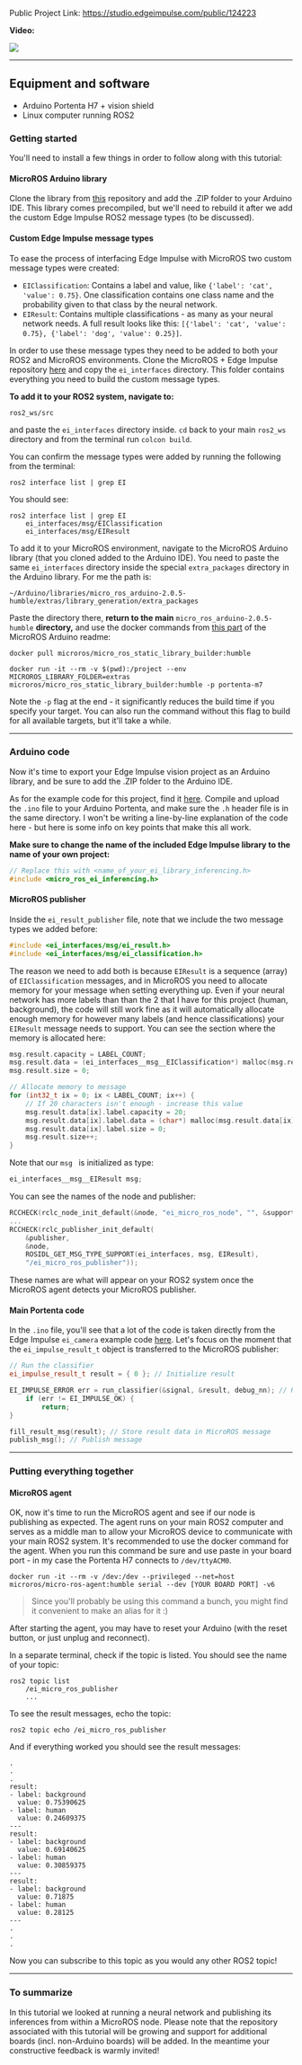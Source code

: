 Public Project Link: https://studio.edgeimpulse.com/public/124223

**Video:**

[![](https://i.imgur.com/MMp14iJ.png)](https://youtu.be/6vZEhFB906Y)

________________

## Equipment and software

- Arduino Portenta H7 + vision shield
- Linux computer running ROS2

 

### Getting started

You'll need to install a few things in order to follow along with this tutorial:



#### MicroROS Arduino library

Clone the library from [this](https://github.com/micro-ROS/micro_ros_arduino) repository and add the .ZIP folder to your Arduino IDE. This library comes precompiled, but we'll need to rebuild it after we add the custom Edge Impulse ROS2 message types (to be discussed).



#### Custom Edge Impulse message types

To ease the process of interfacing Edge Impulse with MicroROS two custom message types were created:

- `EIClassification`: Contains a label and value, like `{'label': 'cat', 'value': 0.75}`. One classification contains one class name and the probability given to that class by the neural network.
- `EIResult`: Contains multiple classifications - as many as your neural network needs. A full result looks like this: `[{'label': 'cat', 'value': 0.75}, {'label': 'dog', 'value': 0.25}]`.

In order to use these message types they need to be added to both your ROS2 and MicroROS environments. Clone the MicroROS + Edge Impulse repository [here](https://github.com/avielbr/micro_ros_ei) and copy the `ei_interfaces` directory. This folder contains everything you need to build the custom message types. 



**To add it to your ROS2 system, navigate to:**

`ros2_ws/src`

and paste the `ei_interfaces` directory inside. `cd` back to your main `ros2_ws` directory and from the terminal run `colcon build`.

You can confirm the message types were added by running the following from the terminal:

`ros2 interface list | grep EI`

You should see:

```
ros2 interface list | grep EI
    ei_interfaces/msg/EIClassification
    ei_interfaces/msg/EIResult
```



To add it to your MicroROS environment, navigate to the MicroROS Arduino library (that you cloned added to the Arduino IDE). You need to paste the same `ei_interfaces` directory inside the special `extra_packages` directory in the Arduino library. For me the path is:

```
~/Arduino/libraries/micro_ros_arduino-2.0.5-humble/extras/library_generation/extra_packages
```

Paste the directory there, **return to the main** `micro_ros_arduino-2.0.5-humble` **directory,** and use the docker commands from [this part](micro_ros_arduino-2.0.5-humble) of the MicroROS Arduino readme:

```
docker pull microros/micro_ros_static_library_builder:humble

docker run -it --rm -v $(pwd):/project --env MICROROS_LIBRARY_FOLDER=extras microros/micro_ros_static_library_builder:humble -p portenta-m7
```

Note the `-p` flag at the end - it significantly reduces the build time if you specify your target. You can also run the command without this flag to build for all available targets, but it'll take a while.

____________



### Arduino code

Now it's time to export your Edge Impulse vision project as an Arduino library, and be sure to add the .ZIP folder to the Arduino IDE.

As for the example code for this project, find it [here](https://github.com/avielbr/micro_ros_ei/tree/main/examples/arduino/ei_micro_ros_portenta). Compile and upload the `.ino` file to your Arduino Portenta, and make sure the `.h` header file is in the same directory. I won't be writing a line-by-line explanation of the code here - but here is some info on key points that make this all work.

**Make sure to change the name of the included Edge Impulse library to the name of your own project:**

```c++
// Replace this with <name_of_your_ei_library_inferencing.h>
#include <micro_ros_ei_inferencing.h>
```



#### MicroROS publisher

Inside the `ei_result_publisher` file, note that we include the two message types we added before:

```c++
#include <ei_interfaces/msg/ei_result.h>
#include <ei_interfaces/msg/ei_classification.h>
```

The reason we need to add both is because `EIResult` is a sequence (array) of `EIClassification` messages, and in MicroROS you need to allocate memory for your message when setting everything up. Even if your neural network has more labels than than the 2 that I have for this project (human, background), the code will still work fine as it will automatically allocate enough memory for however many labels (and hence classifications) your `EIResult` message needs to support. You can see the section where the memory is allocated here:

```c++
msg.result.capacity = LABEL_COUNT;
msg.result.data = (ei_interfaces__msg__EIClassification*) malloc(msg.result.capacity * sizeof(ei_interfaces__msg__EIClassification));
msg.result.size = 0;

// Allocate memory to message
for (int32_t ix = 0; ix < LABEL_COUNT; ix++) {
	// If 20 characters isn't enough - increase this value
	msg.result.data[ix].label.capacity = 20;
	msg.result.data[ix].label.data = (char*) malloc(msg.result.data[ix].label.capacity * sizeof(char));
	msg.result.data[ix].label.size = 0;
	msg.result.size++;
}
```



Note that our `msg ` is initialized as type:

```c++
ei_interfaces__msg__EIResult msg;
```



You can see the names of the node and publisher:

```c++
RCCHECK(rclc_node_init_default(&node, "ei_micro_ros_node", "", &support));
...
RCCHECK(rclc_publisher_init_default(
	&publisher,
	&node,
	ROSIDL_GET_MSG_TYPE_SUPPORT(ei_interfaces, msg, EIResult),
	"/ei_micro_ros_publisher"));
```

These names are what will appear on your ROS2 system once the MicroROS agent detects your MicroROS publisher.



#### Main Portenta code

In the `.ino` file, you'll see that a lot of the code is taken directly from the Edge Impulse `ei_camera` example code [here](https://github.com/edgeimpulse/firmware-arduino-portenta-h7/blob/main/src/sensors/ei_camera.cpp). Let's focus on the moment that the `ei_impulse_result_t` object is transferred to the MicroROS publisher:

```c++
// Run the classifier
ei_impulse_result_t result = { 0 }; // Initialize result

EI_IMPULSE_ERROR err = run_classifier(&signal, &result, debug_nn); // Run classifier
	if (err != EI_IMPULSE_OK) {
		return;
}

fill_result_msg(result); // Store result data in MicroROS message
publish_msg(); // Publish message
```

---



### Putting everything together

#### MicroROS agent

OK, now it's time to run the MicroROS agent and see if our node is publishing as expected. The agent runs on your main ROS2 computer and serves as a middle man to allow your MicroROS device to communicate with your main ROS2 system. It's recommended to use the docker command for the agent. When you run this command be sure and use paste in your board port - in my case the Portenta H7 connects to `/dev/ttyACM0`.

```
docker run -it --rm -v /dev:/dev --privileged --net=host microros/micro-ros-agent:humble serial --dev [YOUR BOARD PORT] -v6
```

> Since you'll probably be using this command a bunch, you might find it convenient to make an alias for it :)

After starting the agent, you may have to reset your Arduino (with the reset button, or just unplug and reconnect).



In a separate terminal, check if the topic is listed. You should see the name of your topic:

```
ros2 topic list
    /ei_micro_ros_publisher 
    ...

```



To see the result messages, echo the topic:

```
ros2 topic echo /ei_micro_ros_publisher
```



And if everything worked you should see the result messages:

```
.
.
.
result:
- label: background
  value: 0.75390625
- label: human
  value: 0.24609375
---
result:
- label: background
  value: 0.69140625
- label: human
  value: 0.30859375
---
result:
- label: background
  value: 0.71875
- label: human
  value: 0.28125
---
.
.
.
```

Now you can subscribe to this topic as you would any other ROS2 topic!

---



### To summarize

In this tutorial we looked at running a neural network and publishing its inferences from within a MicroROS node. Please note that the repository associated with this tutorial will be growing and support for additional boards (incl. non-Arduino boards) will be added. In the meantime your constructive feedback is warmly invited!









